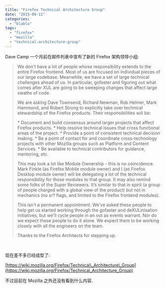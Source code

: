```yaml
---
title: "Firefox Technical Architecture Group"
date: "2015-09-11"
categories: 
  - "blabla"
tags: 
  - "firefox"
  - "mozilla"
  - "technical-architecture-group"
---
```


Dave Camp 一个月前在邮件列表中宣布了新的 Firefox 架构领导小组:

> We don't have a lot of people whose responsibility extends to the entire Firefox frontend. Most of us are focused on individual pieces of our large codebase. Meanwhile, we have a set of large technical challenges ahead of us. In particular, gofaster and figuring out what comes after XUL are going to be sweeping changes that affect large swaths of code.
> 
> We are asking Dave Townsend, Richard Newman, Rob Helmer, Mark Hammond, and Robert Strong to explicitly take over technical stewardship of the Firefox products. Their responsibilities will be:
> 
> \* Document and build consensus around larger projects that affect Firefox products. \* Help resolve technical issues that cross functional areas of the project. \* Provide a point of consistent technical decision making. \* Be a point of contact for and coordinate cross-technology projects with other Mozilla groups such as Platform and Content Services. \* Be available to technical contributors for guidance, mentoring, etc.
> 
> This may look a lot like Module Ownership - this is no coincidence. Mark Finkle (as Firefox Mobile module owner) and I (as Firefox Desktop module owner) will be delegating a lot of the technical responsibility for those modules to that group. It may also remind some folks of the Super Reviewers. It’s similar to that in spirit (a group of people charged with a global view of the product) but not in mechanics (no sr? flags, and limited to the Firefox frontend modules).
> 
> This isn't a permanent appointment. We've asked these people to help get us started working through the gofaster and deXULinisation initiatives, but we'll cycle people in an out as events warrant. Nor do we expect these people to do it alone. We expect them to be working closely with all the engineers on the team.
> 
> Thanks to the Firefox Architects for stepping up.

 

现在差不多已经成型了:

[https://wiki.mozilla.org/Firefox/Technical\_Architecture\_Group](https://wiki.mozilla.org/Firefox/Technical_Architecture_Group)

不过目前在 Mozilla 之外还没有看到什么内容.

